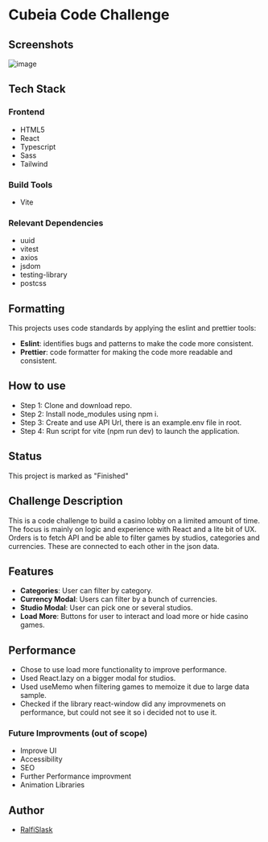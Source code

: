 # Cubeia Code Challenge

## Screenshots

![image](https://github.com/RalfiSlask/Cubeia-Code-Challenge/assets/112242026/e026646b-ea0b-40e5-9401-ad9de74421ba)


## Tech Stack

### Frontend

- HTML5
- React
- Typescript
- Sass
- Tailwind

### Build Tools

- Vite

### Relevant Dependencies

- uuid
- vitest
- axios
- jsdom
- testing-library
- postcss

## Formatting

This projects uses code standards by applying the eslint and prettier tools:

- **Eslint**: identifies bugs and patterns to make the code more consistent.
- **Prettier**: code formatter for making the code more readable and consistent.

## How to use

- Step 1: Clone and download repo.
- Step 2: Install node_modules using npm i.
- Step 3: Create and use API Url, there is an example.env file in root.
- Step 4: Run script for vite (npm run dev) to launch the application.

## Status

This project is marked as "Finished"

## Challenge Description

This is a code challenge to build a casino lobby on a limited amount of time. The focus is mainly on logic and experience with React and a lite bit of UX. Orders is to fetch API and be able to filter games by studios, categories and currencies. These are connected to each other in the json data. 

## Features

- **Categories**: User can filter by category. 
- **Currency Modal**: Users can filter by a bunch of currencies. 
- **Studio Modal**: User can pick one or several studios. 
- **Load More**: Buttons for user to interact and load more or hide casino games. 

## Performance

- Chose to use load more functionality to improve performance.
- Used React.lazy on a bigger modal for studios.
- Used useMemo when filtering games to memoize it due to large data sample.
- Checked if the library react-window did any improvmenets on performance, but could not see it so i decided not to use it.

### Future Improvments (out of scope)

- Improve UI
- Accessibility
- SEO
- Further Performance improvment
- Animation Libraries

## Author

- [RalfiSlask](https://github.com/RalfiSlask)
